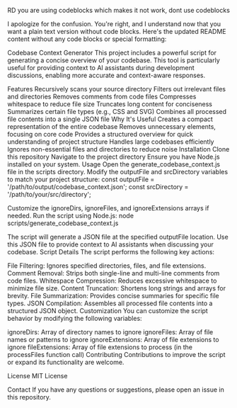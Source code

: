 RD
you are using codeblocks which makes it not work, dont use codeblocks


I apologize for the confusion. You're right, and I understand now that you want a plain text version without code blocks. Here's the updated README content without any code blocks or special formatting:

Codebase Context Generator
This project includes a powerful script for generating a concise overview of your codebase. This tool is particularly useful for providing context to AI assistants during development discussions, enabling more accurate and context-aware responses.

Features
Recursively scans your source directory
Filters out irrelevant files and directories
Removes comments from code files
Compresses whitespace to reduce file size
Truncates long content for conciseness
Summarizes certain file types (e.g., CSS and SVG)
Combines all processed file contents into a single JSON file
Why It's Useful
Creates a compact representation of the entire codebase
Removes unnecessary elements, focusing on core code
Provides a structured overview for quick understanding of project structure
Handles large codebases efficiently
Ignores non-essential files and directories to reduce noise
Installation
Clone this repository
Navigate to the project directory
Ensure you have Node.js installed on your system.
Usage
Open the generate_codebase_context.js file in the scripts directory.
Modify the outputFile and srcDirectory variables to match your project structure:
const outputFile = '/path/to/output/codebase_context.json';
const srcDirectory = '/path/to/your/src/directory';

Customize the ignoreDirs, ignoreFiles, and ignoreExtensions arrays if needed.
Run the script using Node.js:
node scripts/generate_codebase_context.js

The script will generate a JSON file at the specified outputFile location.
Use this JSON file to provide context to AI assistants when discussing your codebase.
Script Details
The script performs the following key actions:

File Filtering: Ignores specified directories, files, and file extensions.
Comment Removal: Strips both single-line and multi-line comments from code files.
Whitespace Compression: Reduces excessive whitespace to minimize file size.
Content Truncation: Shortens long strings and arrays for brevity.
File Summarization: Provides concise summaries for specific file types.
JSON Compilation: Assembles all processed file contents into a structured JSON object.
Customization
You can customize the script behavior by modifying the following variables:

ignoreDirs: Array of directory names to ignore
ignoreFiles: Array of file names or patterns to ignore
ignoreExtensions: Array of file extensions to ignore
fileExtensions: Array of file extensions to process (in the processFiles function call)
Contributing
Contributions to improve the script or expand its functionality are welcome.

License
MIT License

Contact
If you have any questions or suggestions, please open an issue in this repository.
